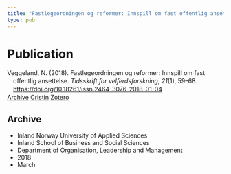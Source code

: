 ```yaml
---
title: "Fastlegeordningen og reformer: Innspill om fast offentlig ansettelse"
type: pub
---
```

<h1>Publication</h1>
<article id="csl-bib-container-4IHQK5V6" class="csl-bib-container">
  <div class="csl-bib-body" style="line-height: 1.35; padding-left: 1em; text-indent:-1em;">
  <div class="csl-entry">Veggeland, N. (2018). Fastlegeordningen og reformer: Innspill om fast offentlig ansettelse. <i>Tidsskrift for velferdsforskning</i>, <i>21</i>(1), 59&#x2013;68. <a href="https://doi.org/10.18261/issn.2464-3076-2018-01-04">https://doi.org/10.18261/issn.2464-3076-2018-01-04</a></div>
</div>
  <div class="csl-bib-buttons">
    <a href="#taxonomy-article-4IHQK5V6" class="csl-bib-button">Archive</a>
    <a href="https://app.cristin.no/results/show.jsf?id=1573157" alt="Cristin URL" class="csl-bib-button">Cristin</a>
    <a href="http://zotero.org/groups/5022929/items/4IHQK5V6" alt="Zotero URL" class="csl-bib-button">Zotero</a>
  </div>
  <div id="csl-bib-meta-container-4IHQK5V6"></div>
</article>
<div id="csl-bib-meta-4IHQK5V6" class="csl-bib-meta">
  <article id="taxonomy-article-4IHQK5V6" class="taxonomy-article">
    <h1>Archive</h1>
    <ul>
      <li>Inland Norway University of Applied Sciences</li>
      <li>Inland School of Business and Social Sciences</li>
      <li>Department of Organisation, Leadership and Management</li>
      <li>2018</li>
      <li>March</li>
    </ul>
  </article>
</div>
